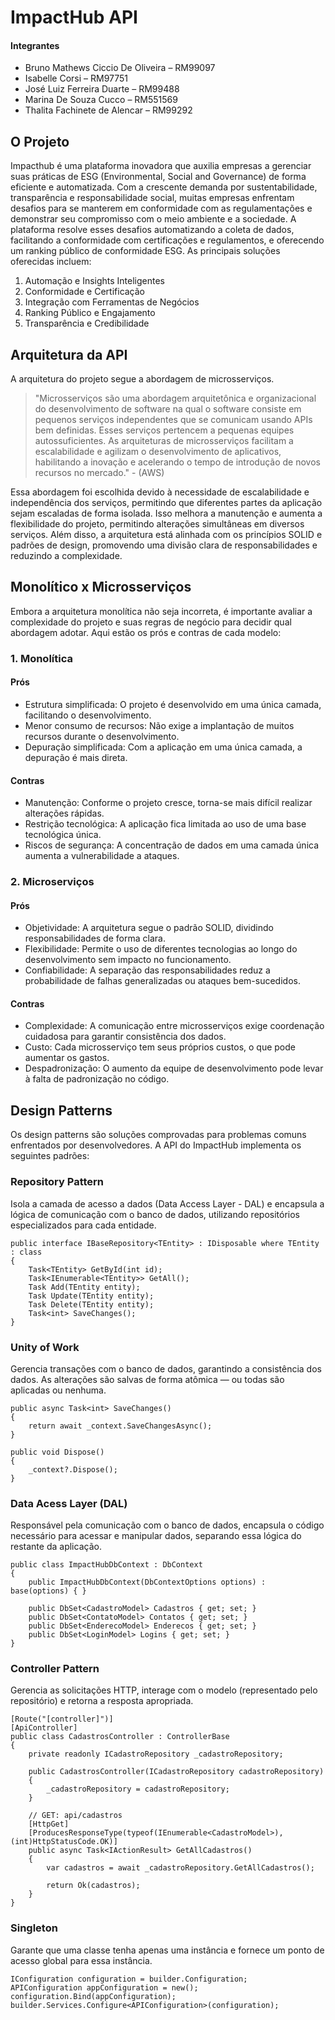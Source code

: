 # ImpactHub API
#### Integrantes
- Bruno Mathews Ciccio De Oliveira – RM99097 
- Isabelle Corsi – RM97751 
- José Luiz Ferreira Duarte – RM99488 
- Marina De Souza Cucco – RM551569 
- Thalita Fachinete de Alencar – RM99292 

## O Projeto
Impacthub é uma plataforma inovadora que auxilia empresas a gerenciar suas práticas de ESG (Environmental, Social and Governance) de forma eficiente e automatizada. Com a crescente demanda por sustentabilidade, transparência e responsabilidade social, muitas empresas enfrentam desafios para se manterem em conformidade com as regulamentações e demonstrar seu compromisso com o meio ambiente e a sociedade. A plataforma resolve esses desafios automatizando a coleta de dados, facilitando a conformidade com certificações e regulamentos, e oferecendo um ranking público de conformidade ESG. As principais soluções oferecidas incluem:
1. Automação e Insights Inteligentes
2. Conformidade e Certificação
3. Integração com Ferramentas de Negócios
4. Ranking Público e Engajamento
5. Transparência e Credibilidade

## Arquitetura da API
A arquitetura do projeto segue a abordagem de microsserviços.
> "Microsserviços são uma abordagem arquitetônica e organizacional do desenvolvimento de software na qual o software consiste em pequenos serviços independentes que se comunicam usando APIs bem definidas. Esses serviços pertencem a pequenas equipes autossuficientes. As arquiteturas de microsserviços facilitam a escalabilidade e agilizam o desenvolvimento de aplicativos, habilitando a inovação e acelerando o tempo de introdução de novos recursos no mercado."  - (AWS) 

Essa abordagem foi escolhida devido à necessidade de escalabilidade e independência dos serviços, permitindo que diferentes partes da aplicação sejam escaladas de forma isolada. Isso melhora a manutenção e aumenta a flexibilidade do projeto, permitindo alterações simultâneas em diversos serviços. Além disso, a arquitetura está alinhada com os princípios SOLID e padrões de design, promovendo uma divisão clara de responsabilidades e reduzindo a complexidade.


## Monolítico x Microsserviços
Embora a arquitetura monolítica não seja incorreta, é importante avaliar a complexidade do projeto e suas regras de negócio para decidir qual abordagem adotar. Aqui estão os prós e contras de cada modelo:
### 1. Monolítica
#### Prós
  - Estrutura simplificada: O projeto é desenvolvido em uma única camada, facilitando o desenvolvimento.
  - Menor consumo de recursos: Não exige a implantação de muitos recursos durante o desenvolvimento.
  - Depuração simplificada: Com a aplicação em uma única camada, a depuração é mais direta.
#### Contras
  - Manutenção: Conforme o projeto cresce, torna-se mais difícil realizar alterações rápidas.
  - Restrição tecnológica: A aplicação fica limitada ao uso de uma base tecnológica única.
  - Riscos de segurança: A concentração de dados em uma camada única aumenta a vulnerabilidade a ataques.
### 2. Microserviços
#### Prós
  - Objetividade: A arquitetura segue o padrão SOLID, dividindo responsabilidades de forma clara.
  - Flexibilidade: Permite o uso de diferentes tecnologias ao longo do desenvolvimento sem impacto no funcionamento.
  - Confiabilidade: A separação das responsabilidades reduz a probabilidade de falhas generalizadas ou ataques bem-sucedidos.
#### Contras
  - Complexidade: A comunicação entre microsserviços exige coordenação cuidadosa para garantir consistência dos dados.
  - Custo: Cada microsserviço tem seus próprios custos, o que pode aumentar os gastos.
  - Despadronização: O aumento da equipe de desenvolvimento pode levar à falta de padronização no código.


## Design Patterns
Os design patterns são soluções comprovadas para problemas comuns enfrentados por desenvolvedores. A API do ImpactHub implementa os seguintes padrões:
### Repository Pattern
Isola a camada de acesso a dados (Data Access Layer - DAL) e encapsula a lógica de comunicação com o banco de dados, utilizando repositórios especializados para cada entidade.
```
public interface IBaseRepository<TEntity> : IDisposable where TEntity : class
{
    Task<TEntity> GetById(int id);
    Task<IEnumerable<TEntity>> GetAll();
    Task Add(TEntity entity);
    Task Update(TEntity entity);
    Task Delete(TEntity entity);
    Task<int> SaveChanges();
}
```
### Unity of Work
Gerencia transações com o banco de dados, garantindo a consistência dos dados. As alterações são salvas de forma atômica — ou todas são aplicadas ou nenhuma.
```
public async Task<int> SaveChanges()
{
    return await _context.SaveChangesAsync();
}

public void Dispose()
{
    _context?.Dispose();
}
```
### Data Acess Layer (DAL)
Responsável pela comunicação com o banco de dados, encapsula o código necessário para acessar e manipular dados, separando essa lógica do restante da aplicação.
```
public class ImpactHubDbContext : DbContext
{
    public ImpactHubDbContext(DbContextOptions options) : base(options) { }

    public DbSet<CadastroModel> Cadastros { get; set; }
    public DbSet<ContatoModel> Contatos { get; set; }
    public DbSet<EnderecoModel> Enderecos { get; set; }
    public DbSet<LoginModel> Logins { get; set; }
}
```
### Controller Pattern
Gerencia as solicitações HTTP, interage com o modelo (representado pelo repositório) e retorna a resposta apropriada.
```
[Route("[controller]")]
[ApiController]
public class CadastrosController : ControllerBase
{
    private readonly ICadastroRepository _cadastroRepository;

    public CadastrosController(ICadastroRepository cadastroRepository)
    {
        _cadastroRepository = cadastroRepository;
    }

    // GET: api/cadastros
    [HttpGet]
    [ProducesResponseType(typeof(IEnumerable<CadastroModel>), (int)HttpStatusCode.OK)]
    public async Task<IActionResult> GetAllCadastros()
    {
        var cadastros = await _cadastroRepository.GetAllCadastros();

        return Ok(cadastros);
    }
}
```
### Singleton
Garante que uma classe tenha apenas uma instância e fornece um ponto de acesso global para essa instância.
```
IConfiguration configuration = builder.Configuration;
APIConfiguration appConfiguration = new();
configuration.Bind(appConfiguration);
builder.Services.Configure<APIConfiguration>(configuration);
```
